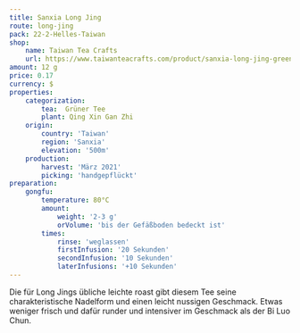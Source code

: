 ```yaml
---
title: Sanxia Long Jing
route: long-jing
pack: 22-2-Helles-Taiwan
shop:
    name: Taiwan Tea Crafts
    url: https://www.taiwanteacrafts.com/product/sanxia-long-jing-green-tea/?attribute_pa_weight=250-g-8-82-oz-save-20&v=3a52f3c22ed6
amount: 12 g
price: 0.17
currency: $
properties:
    categorization:
        tea:  Grüner Tee
        plant: Qing Xin Gan Zhi
    origin:
        country: 'Taiwan'
        region: 'Sanxia'
        elevation: '500m'
    production:
        harvest: 'März 2021'
        picking: 'handgepflückt'
preparation:
    gongfu:
        temperature: 80°C
        amount:
            weight: '2-3 g'
            orVolume: 'bis der Gefäßboden bedeckt ist'
        times:
            rinse: 'weglassen'
            firstInfusion: '20 Sekunden'
            secondInfusion: '10 Sekunden'
            laterInfusions: '+10 Sekunden'
---
```

Die für Long Jings übliche leichte roast gibt diesem Tee seine charakteristische Nadelform und einen leicht nussigen Geschmack. Etwas weniger frisch und dafür runder und intensiver im Geschmack als der Bi Luo Chun.